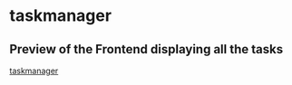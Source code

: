 # taskmanager
## Preview of the Frontend displaying all the tasks
[taskmanager](https://github.com/arihant-jha/taskmanager/blob/main/taskmanager.png)
